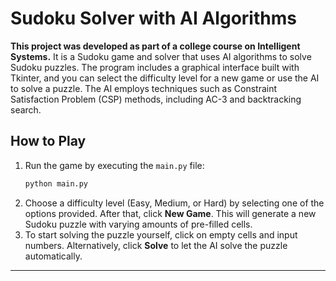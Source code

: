 # Sudoku Solver with AI Algorithms

**This project was developed as part of a college course on Intelligent Systems.** It is a Sudoku game and solver that uses AI algorithms to solve Sudoku puzzles. The program includes a graphical interface built with Tkinter, and you can select the difficulty level for a new game or use the AI to solve a puzzle. The AI employs techniques such as Constraint Satisfaction Problem (CSP) methods, including AC-3 and backtracking search.

## How to Play

1. Run the game by executing the `main.py` file:
   ```bash
   python main.py
   ```
2. Choose a difficulty level (Easy, Medium, or Hard) by selecting one of the options provided. After that, click **New Game**. This will generate a new Sudoku puzzle with varying amounts of pre-filled cells.
3. To start solving the puzzle yourself, click on empty cells and input numbers. Alternatively, click **Solve** to let the AI solve the puzzle automatically.


---